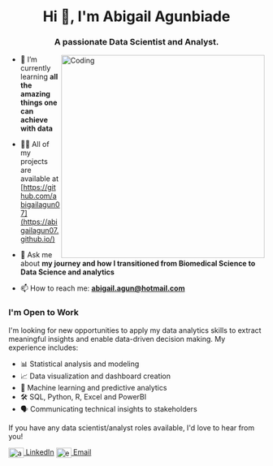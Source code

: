<h1 align="center">Hi 👋, I'm Abigail Agunbiade</h1>
<h3 align="center">A passionate Data Scientist and Analyst.</h3>
<img align="right" alt="Coding" width="400" src="https://digitalcreativemind.com/wp-content/uploads/2021/06/Analytics_amp_Data_Science.gif">

- 🌱 I’m currently learning **all the amazing things one can achieve with data**

- 👨‍💻 All of my projects are available at [https://github.com/abigailagun07](https://abigailagun07.github.io/)

- 💬 Ask me about **my journey and how I transitioned from Biomedical Science to Data Science and analytics**

- 📫 How to reach me: **abigail.agun@hotmail.com**

<!-- I'm Open to Work -->
<h3 align="left">I'm Open to Work</h3>

<p align="left">
  I'm looking for new opportunities to apply my data analytics skills to extract meaningful insights and enable data-driven decision making. My experience includes:
</p>

- 📊 Statistical analysis and modeling 
- 📈 Data visualization and dashboard creation
- 🧮 Machine learning and predictive analytics
- 🛠️ SQL, Python, R, Excel and PowerBI
- 🗣️ Communicating technical insights to stakeholders 

<p align="left">
  If you have any data scientist/analyst roles available, I'd love to hear from you!
</p>

<p align="left">
  <a href="https://www.linkedin.com/in/abigailagunbiade/" target="blank"><img align="center" src="https://raw.githubusercontent.com/rahuldkjain/github-profile-readme-generator/master/src/images/icons/Social/linked-in-alt.svg" alt="abigailagunbiade" height="20" width="30" /> LinkedIn</a>
  <a href="mailto:abigail.agun@hotmail.com" target="blank"><img align="center" src="https://upload.wikimedia.org/wikipedia/commons/4/4e/Mail_%28iOS%29.svg"  alt="email" height="20" width="30" /> Email</a>
</p>

